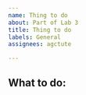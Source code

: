 ```yaml
---
name: Thing to do
about: Part of Lab 3
title: Thing to do
labels: General
assignees: agctute

---
```


## What to do:
